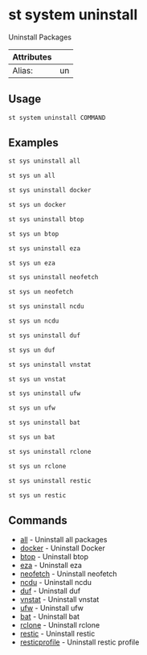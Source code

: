 # st system uninstall

Uninstall Packages

| Attributes       | &nbsp;
|------------------|-------------
| Alias:           | un

## Usage

```bash
st system uninstall COMMAND
```

## Examples

```bash
st sys uninstall all
```

```bash
st sys un all
```

```bash
st sys uninstall docker
```

```bash
st sys un docker
```

```bash
st sys uninstall btop
```

```bash
st sys un btop
```

```bash
st sys uninstall eza
```

```bash
st sys un eza
```

```bash
st sys uninstall neofetch
```

```bash
st sys un neofetch
```

```bash
st sys uninstall ncdu
```

```bash
st sys un ncdu
```

```bash
st sys uninstall duf
```

```bash
st sys un duf
```

```bash
st sys uninstall vnstat
```

```bash
st sys un vnstat
```

```bash
st sys uninstall ufw
```

```bash
st sys un ufw
```

```bash
st sys uninstall bat
```

```bash
st sys un bat
```

```bash
st sys uninstall rclone
```

```bash
st sys un rclone
```

```bash
st sys uninstall restic
```

```bash
st sys un restic
```

## Commands

- [all](st%20system%20uninstall%20all) - Uninstall all packages
- [docker](st%20system%20uninstall%20docker) - Uninstall Docker
- [btop](st%20system%20uninstall%20btop) - Uninstall btop
- [eza](st%20system%20uninstall%20eza) - Uninstall eza
- [neofetch](st%20system%20uninstall%20neofetch) - Uninstall neofetch
- [ncdu](st%20system%20uninstall%20ncdu) - Uninstall ncdu
- [duf](st%20system%20uninstall%20duf) - Uninstall duf
- [vnstat](st%20system%20uninstall%20vnstat) - Uninstall vnstat
- [ufw](st%20system%20uninstall%20ufw) - Uninstall ufw
- [bat](st%20system%20uninstall%20bat) - Uninstall bat
- [rclone](st%20system%20uninstall%20rclone) - Uninstall rclone
- [restic](st%20system%20uninstall%20restic) - Uninstall restic
- [resticprofile](st%20system%20uninstall%20resticprofile) - Uninstall restic profile


